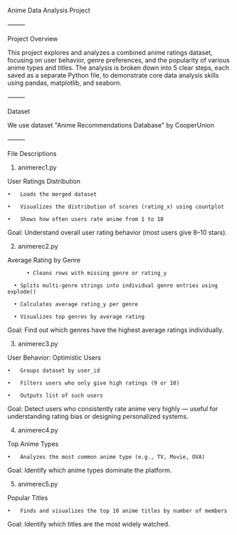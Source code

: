 Anime Data Analysis Project

⸻

Project Overview

  This project explores and analyzes a combined anime ratings dataset, focusing on user behavior, genre preferences, and the popularity of various anime types and titles. The analysis is broken down into 5 clear steps, each saved as a separate Python file, to demonstrate core data analysis skills using pandas, matplotlib, and seaborn.

⸻

Dataset

  We use dataset "Anime Recommendations Database" by CooperUnion

⸻

File Descriptions


1. animerec1.py

User Ratings Distribution

	•	Loads the merged dataset
 
	•	Visualizes the distribution of scores (rating_x) using countplot
 
	•	Shows how often users rate anime from 1 to 10

Goal:
Understand overall user rating behavior (most users give 8–10 stars).

2. animerec2.py

Average Rating by Genre
  
    	  •	Cleans rows with missing genre or rating_y
 
	  •	Splits multi-genre strings into individual genre entries using explode()
   
	  •	Calculates average rating_y per genre
   
	  •	Visualizes top genres by average rating

Goal:
Find out which genres have the highest average ratings individually.

3. animerec3.py

User Behavior: Optimistic Users

	•	Groups dataset by user_id
 
	•	Filters users who only give high ratings (9 or 10)
 
	•	Outputs list of such users

Goal:
Detect users who consistently rate anime very highly — useful for understanding rating bias or designing personalized systems.

4. animerec4.py

Top Anime Types

	•	Analyzes the most common anime type (e.g., TV, Movie, OVA)

Goal:
Identify which anime types dominate the platform.

5. animerec5.py

Popular Titles

    •	Finds and visualizes the top 10 anime titles by number of members

Goal:
Identify which titles are the most widely watched.
